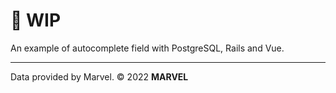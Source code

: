# 🚧 WIP

An example of autocomplete field with PostgreSQL, Rails and Vue.

---

Data provided by Marvel. © 2022 **MARVEL**